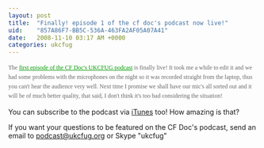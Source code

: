 ```yaml
---
layout: post
title:  "Finally! episode 1 of the cf doc's podcast now live!"
uid:	"857A86F7-BB5C-536A-463FA2AF05A07A41"
date:   2008-11-10 03:17 AM +0000
categories: ukcfug
---
```

<p><span style="color: #666666; font-family: Verdana; font-size: 12px; line-height: 19px;">The <a style="color: #009900;" href="http://cdn3.libsyn.com/markdrew/ukcfug_20081106.m4a?nvb=20081110075334&amp;nva=20081111075334&amp;t=0f4789e21fe98546bd693">first episode of the CF Doc's UKCFUG podcast</a> is finally live! It took me a while to edit it and we had some problems with the microphones on the night so it was recorded straight from the laptop, thus you can't hear the audience very well. Next time I promise we shall have our mic's all sorted out and it will be of much better quality, that said, I don't think it's too bad considering the situation!</span></p>
<p>You can subscribe to the podcast via <a href="http://itunes.apple.com/WebObjects/MZStore.woa/wa/viewPodcast?id=152536611">iTunes</a> too! How amazing is that?</p>
<p>If you want your questions to be featured on the CF Doc's podcast, send an email to <a href="mailto:podcast@ukcfug.org">podcast@ukcfug.org</a> or Skype "ukcfug"</p>